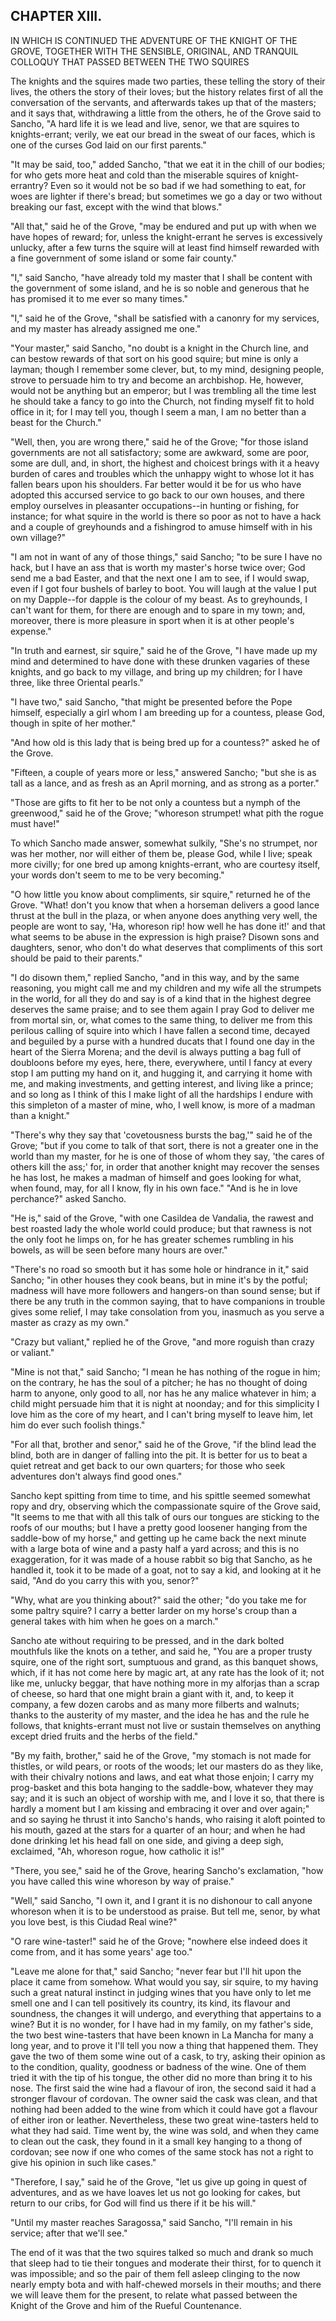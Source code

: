 ## CHAPTER XIII.

IN WHICH IS CONTINUED THE ADVENTURE OF THE KNIGHT OF THE GROVE, TOGETHER
WITH THE SENSIBLE, ORIGINAL, AND TRANQUIL COLLOQUY THAT PASSED BETWEEN
THE TWO SQUIRES


The knights and the squires made two parties, these telling the story of
their lives, the others the story of their loves; but the history relates
first of all the conversation of the servants, and afterwards takes up
that of the masters; and it says that, withdrawing a little from the
others, he of the Grove said to Sancho, "A hard life it is we lead and
live, senor, we that are squires to knights-errant; verily, we eat our
bread in the sweat of our faces, which is one of the curses God laid on
our first parents."

"It may be said, too," added Sancho, "that we eat it in the chill of our
bodies; for who gets more heat and cold than the miserable squires of
knight-errantry? Even so it would not be so bad if we had something to
eat, for woes are lighter if there's bread; but sometimes we go a day or
two without breaking our fast, except with the wind that blows."

"All that," said he of the Grove, "may be endured and put up with when we
have hopes of reward; for, unless the knight-errant he serves is
excessively unlucky, after a few turns the squire will at least find
himself rewarded with a fine government of some island or some fair
county."

"I," said Sancho, "have already told my master that I shall be content
with the government of some island, and he is so noble and generous that
he has promised it to me ever so many times."

"I," said he of the Grove, "shall be satisfied with a canonry for my
services, and my master has already assigned me one."

"Your master," said Sancho, "no doubt is a knight in the Church line, and
can bestow rewards of that sort on his good squire; but mine is only a
layman; though I remember some clever, but, to my mind, designing people,
strove to persuade him to try and become an archbishop. He, however,
would not be anything but an emperor; but I was trembling all the time
lest he should take a fancy to go into the Church, not finding myself fit
to hold office in it; for I may tell you, though I seem a man, I am no
better than a beast for the Church."

"Well, then, you are wrong there," said he of the Grove; "for those
island governments are not all satisfactory; some are awkward, some are
poor, some are dull, and, in short, the highest and choicest brings with
it a heavy burden of cares and troubles which the unhappy wight to whose
lot it has fallen bears upon his shoulders. Far better would it be for us
who have adopted this accursed service to go back to our own houses, and
there employ ourselves in pleasanter occupations--in hunting or fishing,
for instance; for what squire in the world is there so poor as not to
have a hack and a couple of greyhounds and a fishingrod to amuse himself
with in his own village?"

"I am not in want of any of those things," said Sancho; "to be sure I
have no hack, but I have an ass that is worth my master's horse twice
over; God send me a bad Easter, and that the next one I am to see, if I
would swap, even if I got four bushels of barley to boot. You will laugh
at the value I put on my Dapple--for dapple is the colour of my beast. As
to greyhounds, I can't want for them, for there are enough and to spare
in my town; and, moreover, there is more pleasure in sport when it is at
other people's expense."

"In truth and earnest, sir squire," said he of the Grove, "I have made up
my mind and determined to have done with these drunken vagaries of these
knights, and go back to my village, and bring up my children; for I have
three, like three Oriental pearls."

"I have two," said Sancho, "that might be presented before the Pope
himself, especially a girl whom I am breeding up for a countess, please
God, though in spite of her mother."

"And how old is this lady that is being bred up for a countess?" asked he
of the Grove.

"Fifteen, a couple of years more or less," answered Sancho; "but she is
as tall as a lance, and as fresh as an April morning, and as strong as a
porter."

"Those are gifts to fit her to be not only a countess but a nymph of the
greenwood," said he of the Grove; "whoreson strumpet! what pith the rogue
must have!"

To which Sancho made answer, somewhat sulkily, "She's no strumpet, nor
was her mother, nor will either of them be, please God, while I live;
speak more civilly; for one bred up among knights-errant, who are
courtesy itself, your words don't seem to me to be very becoming."

"O how little you know about compliments, sir squire," returned he of the
Grove. "What! don't you know that when a horseman delivers a good lance
thrust at the bull in the plaza, or when anyone does anything very well,
the people are wont to say, 'Ha, whoreson rip! how well he has done it!'
and that what seems to be abuse in the expression is high praise? Disown
sons and daughters, senor, who don't do what deserves that compliments of
this sort should be paid to their parents."

"I do disown them," replied Sancho, "and in this way, and by the same
reasoning, you might call me and my children and my wife all the
strumpets in the world, for all they do and say is of a kind that in the
highest degree deserves the same praise; and to see them again I pray God
to deliver me from mortal sin, or, what comes to the same thing, to
deliver me from this perilous calling of squire into which I have fallen
a second time, decayed and beguiled by a purse with a hundred ducats that
I found one day in the heart of the Sierra Morena; and the devil is
always putting a bag full of doubloons before my eyes, here, there,
everywhere, until I fancy at every stop I am putting my hand on it, and
hugging it, and carrying it home with me, and making investments, and
getting interest, and living like a prince; and so long as I think of
this I make light of all the hardships I endure with this simpleton of a
master of mine, who, I well know, is more of a madman than a knight."

"There's why they say that 'covetousness bursts the bag,'" said he of the
Grove; "but if you come to talk of that sort, there is not a greater one
in the world than my master, for he is one of those of whom they say,
'the cares of others kill the ass;' for, in order that another knight may
recover the senses he has lost, he makes a madman of himself and goes
looking for what, when found, may, for all I know, fly in his own face."
"And is he in love perchance?" asked Sancho.

"He is," said of the Grove, "with one Casildea de Vandalia, the rawest
and best roasted lady the whole world could produce; but that rawness is
not the only foot he limps on, for he has greater schemes rumbling in his
bowels, as will be seen before many hours are over."

"There's no road so smooth but it has some hole or hindrance in it," said
Sancho; "in other houses they cook beans, but in mine it's by the potful;
madness will have more followers and hangers-on than sound sense; but if
there be any truth in the common saying, that to have companions in
trouble gives some relief, I may take consolation from you, inasmuch as
you serve a master as crazy as my own."

"Crazy but valiant," replied he of the Grove, "and more roguish than
crazy or valiant."

"Mine is not that," said Sancho; "I mean he has nothing of the rogue in
him; on the contrary, he has the soul of a pitcher; he has no thought of
doing harm to anyone, only good to all, nor has he any malice whatever in
him; a child might persuade him that it is night at noonday; and for this
simplicity I love him as the core of my heart, and I can't bring myself
to leave him, let him do ever such foolish things."

"For all that, brother and senor," said he of the Grove, "if the blind
lead the blind, both are in danger of falling into the pit. It is better
for us to beat a quiet retreat and get back to our own quarters; for
those who seek adventures don't always find good ones."

Sancho kept spitting from time to time, and his spittle seemed somewhat
ropy and dry, observing which the compassionate squire of the Grove said,
"It seems to me that with all this talk of ours our tongues are sticking
to the roofs of our mouths; but I have a pretty good loosener hanging
from the saddle-bow of my horse," and getting up he came back the next
minute with a large bota of wine and a pasty half a yard across; and this
is no exaggeration, for it was made of a house rabbit so big that Sancho,
as he handled it, took it to be made of a goat, not to say a kid, and
looking at it he said, "And do you carry this with you, senor?"

"Why, what are you thinking about?" said the other; "do you take me for
some paltry squire? I carry a better larder on my horse's croup than a
general takes with him when he goes on a march."

Sancho ate without requiring to be pressed, and in the dark bolted
mouthfuls like the knots on a tether, and said he, "You are a proper
trusty squire, one of the right sort, sumptuous and grand, as this
banquet shows, which, if it has not come here by magic art, at any rate
has the look of it; not like me, unlucky beggar, that have nothing more
in my alforjas than a scrap of cheese, so hard that one might brain a
giant with it, and, to keep it company, a few dozen carobs and as many
more filberts and walnuts; thanks to the austerity of my master, and the
idea he has and the rule he follows, that knights-errant must not live or
sustain themselves on anything except dried fruits and the herbs of the
field."

"By my faith, brother," said he of the Grove, "my stomach is not made for
thistles, or wild pears, or roots of the woods; let our masters do as
they like, with their chivalry notions and laws, and eat what those
enjoin; I carry my prog-basket and this bota hanging to the saddle-bow,
whatever they may say; and it is such an object of worship with me, and I
love it so, that there is hardly a moment but I am kissing and embracing
it over and over again;" and so saying he thrust it into Sancho's hands,
who raising it aloft pointed to his mouth, gazed at the stars for a
quarter of an hour; and when he had done drinking let his head fall on
one side, and giving a deep sigh, exclaimed, "Ah, whoreson rogue, how
catholic it is!"

"There, you see," said he of the Grove, hearing Sancho's exclamation,
"how you have called this wine whoreson by way of praise."

"Well," said Sancho, "I own it, and I grant it is no dishonour to call
anyone whoreson when it is to be understood as praise. But tell me,
senor, by what you love best, is this Ciudad Real wine?"

"O rare wine-taster!" said he of the Grove; "nowhere else indeed does it
come from, and it has some years' age too."

"Leave me alone for that," said Sancho; "never fear but I'll hit upon the
place it came from somehow. What would you say, sir squire, to my having
such a great natural instinct in judging wines that you have only to let
me smell one and I can tell positively its country, its kind, its flavour
and soundness, the changes it will undergo, and everything that
appertains to a wine? But it is no wonder, for I have had in my family,
on my father's side, the two best wine-tasters that have been known in La
Mancha for many a long year, and to prove it I'll tell you now a thing
that happened them. They gave the two of them some wine out of a cask, to
try, asking their opinion as to the condition, quality, goodness or
badness of the wine. One of them tried it with the tip of his tongue, the
other did no more than bring it to his nose. The first said the wine had
a flavour of iron, the second said it had a stronger flavour of cordovan.
The owner said the cask was clean, and that nothing had been added to the
wine from which it could have got a flavour of either iron or leather.
Nevertheless, these two great wine-tasters held to what they had said.
Time went by, the wine was sold, and when they came to clean out the
cask, they found in it a small key hanging to a thong of cordovan; see
now if one who comes of the same stock has not a right to give his
opinion in such like cases."

"Therefore, I say," said he of the Grove, "let us give up going in quest
of adventures, and as we have loaves let us not go looking for cakes, but
return to our cribs, for God will find us there if it be his will."

"Until my master reaches Saragossa," said Sancho, "I'll remain in his
service; after that we'll see."

The end of it was that the two squires talked so much and drank so much
that sleep had to tie their tongues and moderate their thirst, for to
quench it was impossible; and so the pair of them fell asleep clinging to
the now nearly empty bota and with half-chewed morsels in their mouths;
and there we will leave them for the present, to relate what passed
between the Knight of the Grove and him of the Rueful Countenance.




